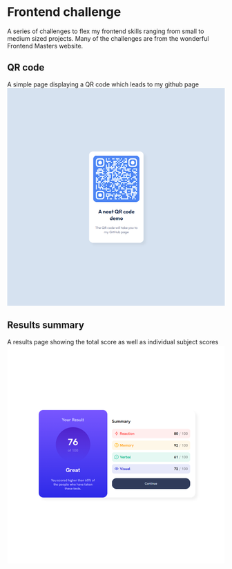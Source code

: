 # Frontend challenge
A series of challenges to flex my frontend skills ranging from small to medium sized projects. Many of the challenges are from the wonderful Frontend Masters website.

## QR code
A simple page displaying a QR code which leads to my github page
<img src="static/qr_code.png" />

## Results summary
A results page showing the total score as well as individual subject scores
<img src="static/results_summary.png" />